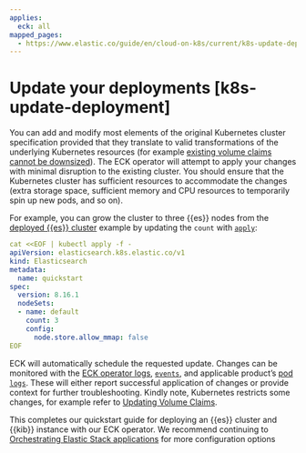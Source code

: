 ```yaml
---
applies:
  eck: all
mapped_pages:
  - https://www.elastic.co/guide/en/cloud-on-k8s/current/k8s-update-deployment.html
---
```


# Update your deployments [k8s-update-deployment]

You can add and modify most elements of the original Kubernetes cluster specification provided that they translate to valid transformations of the underlying Kubernetes resources (for example [existing volume claims cannot be downsized](volume-claim-templates.md)). The ECK operator will attempt to apply your changes with minimal disruption to the existing cluster. You should ensure that the Kubernetes cluster has sufficient resources to accommodate the changes (extra storage space, sufficient memory and CPU resources to temporarily spin up new pods, and so on).

For example, you can grow the cluster to three {{es}} nodes from the [deployed {{es}} cluster](elasticsearch-deployment-quickstart.md) example by updating the `count` with [`apply`](https://kubernetes.io/docs/reference/kubectl/generated/kubectl_apply/):

```yaml
cat <<EOF | kubectl apply -f -
apiVersion: elasticsearch.k8s.elastic.co/v1
kind: Elasticsearch
metadata:
  name: quickstart
spec:
  version: 8.16.1
  nodeSets:
  - name: default
    count: 3
    config:
      node.store.allow_mmap: false
EOF
```

ECK will automatically schedule the requested update. Changes can be monitored with the [ECK operator logs](install-using-yaml-manifest-quickstart.md), [`events`](https://kubernetes.io/docs/reference/kubernetes-api/cluster-resources/event-v1/), and applicable product’s [pod `logs`](https://kubernetes.io/docs/reference/kubectl/generated/kubectl_logs/). These will either report successful application of changes or provide context for further troubleshooting. Kindly note, Kubernetes restricts some changes, for example refer to [Updating Volume Claims](volume-claim-templates.md#k8s-volume-claim-templates-update).

This completes our quickstart guide for deploying an {{es}} cluster and {{kib}} instance with our ECK operator. We recommend continuing to [Orchestrating Elastic Stack applications](configure-deployments.md) for more configuration options

